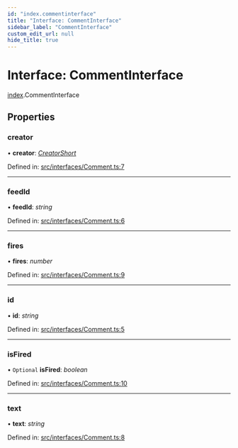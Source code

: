 ```yaml
---
id: "index.commentinterface"
title: "Interface: CommentInterface"
sidebar_label: "CommentInterface"
custom_edit_url: null
hide_title: true
---
```


# Interface: CommentInterface

[index](../modules/index.md).CommentInterface

## Properties

### creator

• **creator**: [*CreatorShort*](src_interfaces_creator.creatorshort.md)

Defined in: [src/interfaces/Comment.ts:7](https://github.com/xr3ngine/xr3ngine/blob/716a06460/packages/common/src/interfaces/Comment.ts#L7)

___

### feedId

• **feedId**: *string*

Defined in: [src/interfaces/Comment.ts:6](https://github.com/xr3ngine/xr3ngine/blob/716a06460/packages/common/src/interfaces/Comment.ts#L6)

___

### fires

• **fires**: *number*

Defined in: [src/interfaces/Comment.ts:9](https://github.com/xr3ngine/xr3ngine/blob/716a06460/packages/common/src/interfaces/Comment.ts#L9)

___

### id

• **id**: *string*

Defined in: [src/interfaces/Comment.ts:5](https://github.com/xr3ngine/xr3ngine/blob/716a06460/packages/common/src/interfaces/Comment.ts#L5)

___

### isFired

• `Optional` **isFired**: *boolean*

Defined in: [src/interfaces/Comment.ts:10](https://github.com/xr3ngine/xr3ngine/blob/716a06460/packages/common/src/interfaces/Comment.ts#L10)

___

### text

• **text**: *string*

Defined in: [src/interfaces/Comment.ts:8](https://github.com/xr3ngine/xr3ngine/blob/716a06460/packages/common/src/interfaces/Comment.ts#L8)
